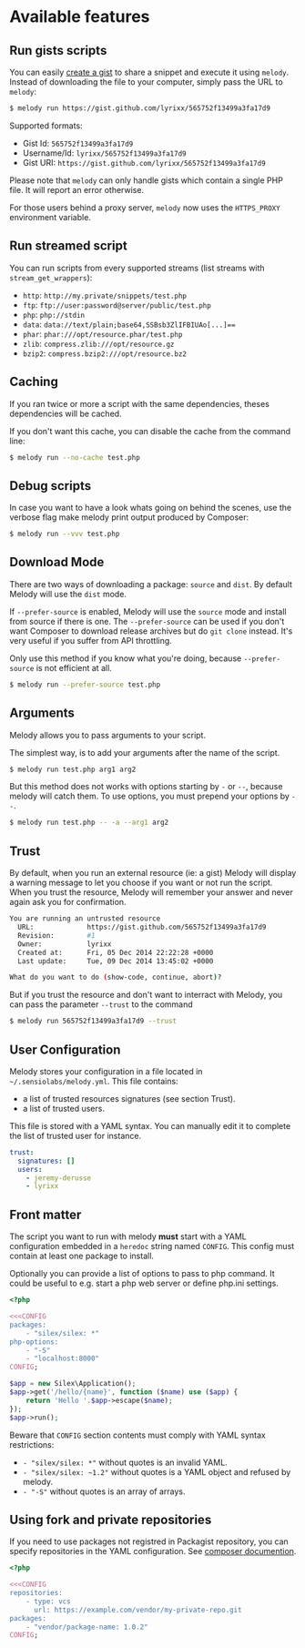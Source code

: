Available features
==================

Run gists scripts
-----------------

You can easily [create a gist](https://gist.github.com) to share a snippet and
execute it using `melody`. Instead of downloading the file to your computer,
simply pass the URL to `melody`:

```bash
$ melody run https://gist.github.com/lyrixx/565752f13499a3fa17d9
```

Supported formats:

* Gist Id: `565752f13499a3fa17d9`
* Username/Id: `lyrixx/565752f13499a3fa17d9`
* Gist URI: `https://gist.github.com/lyrixx/565752f13499a3fa17d9`

Please note that `melody` can only handle gists which contain a single PHP
file. It will report an error otherwise.

For those users behind a proxy server, `melody` now uses the `HTTPS_PROXY`
environment variable.

Run streamed script
-------------------

You can run scripts from every supported streams (list streams with
`stream_get_wrappers`):

* `http`: `http://my.private/snippets/test.php`
* `ftp`: `ftp://user:password@server/public/test.php`
* `php`: `php://stdin`
* `data`: `data://text/plain;base64,SSBsb3ZlIFBIUAo[...]==`
* `phar`: `phar:///opt/resource.phar/test.php`
* `zlib`: `compress.zlib:///opt/resource.gz`
* `bzip2`: `compress.bzip2:///opt/resource.bz2`

Caching
-------

If you ran twice or more a script with the same dependencies, theses
dependencies will be cached.

If you don't want this cache, you can disable the cache from the command line:

```bash
$ melody run --no-cache test.php
```

Debug scripts
-------------

In case you want to have a look whats going on behind the scenes, use the verbose
flag make melody print output produced by Composer:

```bash
$ melody run --vvv test.php
```

Download Mode
-------------

There are two ways of downloading a package: `source` and `dist`. By default
Melody will use the `dist` mode.

If `--prefer-source` is enabled, Melody will use the `source` mode and install
from source if there is one. The `--prefer-source` can be used if you don't
want Composer to download release archives but do `git clone` instead. It's
very useful if you suffer from API throttling.

Only use this method if you know what you're doing, because `--prefer-source`
is not efficient at all.

```bash
$ melody run --prefer-source test.php
```

Arguments
---------

Melody allows you to pass arguments to your script.

The simplest way, is to add your arguments after the name of the script.

```bash
$ melody run test.php arg1 arg2
```

But this method does not works with options starting by `-` or `--`, because
melody will catch them. To use options, you must prepend your options by
` -- `.

```bash
$ melody run test.php -- -a --arg1 arg2
```

Trust
-----

By default, when you run an external resource (ie: a gist) Melody will display
a warning message to let you choose if you want or not run the script.
When you trust the resource, Melody will remember your answer and never
again ask you for confirmation.

```bash
You are running an untrusted resource
  URL:             https://gist.github.com/565752f13499a3fa17d9
  Revision:        #1
  Owner:           lyrixx
  Created at:      Fri, 05 Dec 2014 22:22:28 +0000
  Last update:     Tue, 09 Dec 2014 13:45:02 +0000

What do you want to do (show-code, continue, abort)?
```

But if you trust the resource and don't want to interract with Melody, you
can pass the parameter `--trust` to the command

```bash
$ melody run 565752f13499a3fa17d9 --trust
```

User Configuration
------------------

Melody stores your configuration in a file located in `~/.sensiolabs/melody.yml`.
This file contains:

* a list of trusted resources signatures (see section Trust).
* a list of trusted users.

This file is stored with a YAML syntax. You can manually edit it to complete
the list of trusted user for instance.

```yaml
trust:
  signatures: []
  users:
    - jeremy-derusse
    - lyrixx
```

Front matter
------------

The script you want to run with melody **must** start with a YAML configuration
embedded in a `heredoc` string named `CONFIG`. This config must contain at
least one package to install.

Optionally you can provide a list of options to pass to php command. It could
be useful to e.g. start a php web server or define php.ini settings.

```php
<?php

<<<CONFIG
packages:
    - "silex/silex: *"
php-options:
    - "-S"
    - "localhost:8000"
CONFIG;

$app = new Silex\Application();
$app->get('/hello/{name}', function ($name) use ($app) {
    return 'Hello '.$app->escape($name);
});
$app->run();
```

Beware that `CONFIG` section contents must comply with YAML syntax restrictions:

* `- "silex/silex: *"` without quotes is an invalid YAML.
* `- "silex/silex: ~1.2"` without quotes is a YAML object and refused by melody.
* `- "-S"` without quotes is an array of arrays.


Using fork and private repositories
-----------------------------------

If you need to use packages not registred in Packagist repository, you can
specify repositories in the YAML configuration.
See [composer documention](https://getcomposer.org/doc/05-repositories.md).

```php
<?php

<<<CONFIG
repositories:
    - type: vcs
      url: https://example.com/vendor/my-private-repo.git
packages:
    - "vendor/package-name: 1.0.2"
CONFIG;
```

